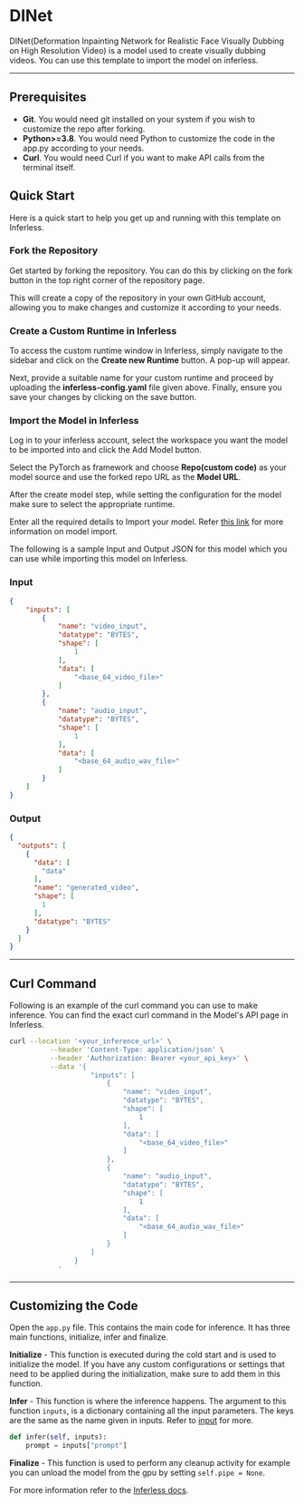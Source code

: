 # DINet
DINet(Deformation Inpainting Network for Realistic Face Visually Dubbing on High Resolution Video) is a model used to create visually dubbing videos. You can use this template to import the model on inferless.

---
## Prerequisites
- **Git**. You would need git installed on your system if you wish to customize the repo after forking.
- **Python>=3.8**. You would need Python to customize the code in the app.py according to your needs.
- **Curl**. You would need Curl if you want to make API calls from the terminal itself.

## Quick Start
Here is a quick start to help you get up and running with this template on Inferless.

### Fork the Repository
Get started by forking the repository. You can do this by clicking on the fork button in the top right corner of the repository page.

This will create a copy of the repository in your own GitHub account, allowing you to make changes and customize it according to your needs.

### Create a Custom Runtime in Inferless
To access the custom runtime window in Inferless, simply navigate to the sidebar and click on the **Create new Runtime** button. A pop-up will appear.

Next, provide a suitable name for your custom runtime and proceed by uploading the **inferless-config.yaml** file given above. Finally, ensure you save your changes by clicking on the save button.

### Import the Model in Inferless
Log in to your inferless account, select the workspace you want the model to be imported into and click the Add Model button.

Select the PyTorch as framework and choose **Repo(custom code)** as your model source and use the forked repo URL as the **Model URL**.

After the create model step, while setting the configuration for the model make sure to select the appropriate runtime.

Enter all the required details to Import your model. Refer [this link](https://docs.inferless.com/integrations/github-custom-code) for more information on model import.

The following is a sample Input and Output JSON for this model which you can use while importing this model on Inferless.

### Input
```json
{
    "inputs": [
        {
            "name": "video_input",
            "datatype": "BYTES",
            "shape": [
                1
            ],
            "data": [
                "<base_64_video_file>"
            ]
        },
        {
            "name": "audio_input",
            "datatype": "BYTES",
            "shape": [
                1
            ],
            "data": [
                "<base_64_audio_wav_file>"
            ]
        }
    ]
}
```

### Output
```json
{
  "outputs": [
    {
      "data": [
        "data"
      ],
      "name": "generated_video",
      "shape": [
        1
      ],
      "datatype": "BYTES"
    }
  ]
}
```

---
## Curl Command
Following is an example of the curl command you can use to make inference. You can find the exact curl command in the Model's API page in Inferless.

```bash
curl --location '<your_inference_url>' \
          --header 'Content-Type: application/json' \
          --header 'Authorization: Bearer <your_api_key>' \
          --data '{
                    "inputs": [
                        {
                            "name": "video_input",
                            "datatype": "BYTES",
                            "shape": [
                                1
                            ],
                            "data": [
                                "<base_64_video_file>"
                            ]
                        },
                        {
                            "name": "audio_input",
                            "datatype": "BYTES",
                            "shape": [
                                1
                            ],
                            "data": [
                                "<base_64_audio_wav_file>"
                            ]
                        }
                    ]
                }
            '
```

---
## Customizing the Code
Open the `app.py` file. This contains the main code for inference. It has three main functions, initialize, infer and finalize.

**Initialize** -  This function is executed during the cold start and is used to initialize the model. If you have any custom configurations or settings that need to be applied during the initialization, make sure to add them in this function.

**Infer** - This function is where the inference happens. The argument to this function `inputs`, is a dictionary containing all the input parameters. The keys are the same as the name given in inputs. Refer to [input](#input) for more.

```python
def infer(self, inputs):
    prompt = inputs["prompt"]
```

**Finalize** - This function is used to perform any cleanup activity for example you can unload the model from the gpu by setting `self.pipe = None`.


For more information refer to the [Inferless docs](https://docs.inferless.com/).